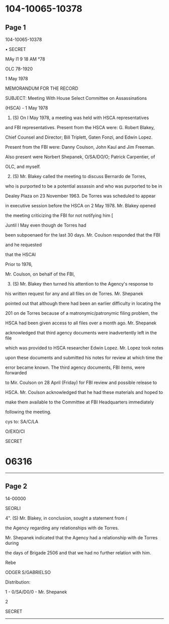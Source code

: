 # 104-10065-10378

## Page 1

104-10065-10378

• SECRET

MAy I1 9 18 AM °78

OLC 78-1920

1 May 1978

MEMORANDUM FOR THE RECORD

SUBJECT: Meeting With House Select Committee on Assassinations

(HSCA) - 1 May 1978

1. (S) On l May 1978, a meeting was held with HSCA representatives

and FBI representatives. Present from the HSCA were: G. Robert Blakey,

Chief Counsel and Director; Bill Triplett, Gaten Fonzi, and Edwin Lopez.

Present from the FBl were: Danny Coulson, John Kaul and Jim Freeman.

Also present were Norbert Shepanek, O/SA/DO/O; Patrick Carpentier, of

OLC, and myself.

2. (S) Mr. Blakey called the meeting to discuss Bernardo de Torres,

who is purported to be a potential assassin and who was purported to be in

Dealey Plaza on 23 November 1963. De Torres was scheduled to appear

in executive session before the HSCA on 2 May 1978. Mr. Blakey opened

the meeting criticizing the FBI for not notifying him [

Juntil l May even though de Torres had

been subpoenaed for the last 30 days. Mr. Coulson responded that the FBI

and he requested

that the HSCAl

Prior to 1976,

Mr. Coulson, on behalf of the FBI,

3. (S) Mr. Blakey then turned his attention to the Agency's response to

his written request for any and all files on de Torres. Mr. Shepanek

pointed out that although there had been an earlier difficulty in locating the

201 on de Torres because of a matronymic/patronymic filing problem, the

HSCA had been given access to all files over a month ago. Mr. Shepanek

acknowledged that third agency documents were inadvertently left in the file

which was provided to HSCA researcher Edwin Lopez. Mr. Lopez took notes

upon these documents and submitted his notes for review at which time the

error became known. The third agency documents, FBI items, were forwarded

to Mir. Coulson on 28 April (Friday) for FBI review and possible release to

HSCA. Mr. Coulson acknowledged that he had these materials and hoped to

make them available to the Committee at FBI Headquarters immediately

following the meeting.

cys to: SA/C/LA

O/EXO/CI

SECRET

# 06316

---

## Page 2

14-00000

SEORLI

4". (S) Mr. Blakey, in conclusion, sought a statement from (

the Agency regarding any relationships with de Torres.

Mr. Shepanek indicated that the Agency had a relationship with de Torres during

the days of Brigade 2506 and that we had no further relation with him.

Rebe

ODGER S/GABRIELSO

Distribution:

1 - 0/SA/D0/0 - Mr. Shepanek

2

SECRET

---

